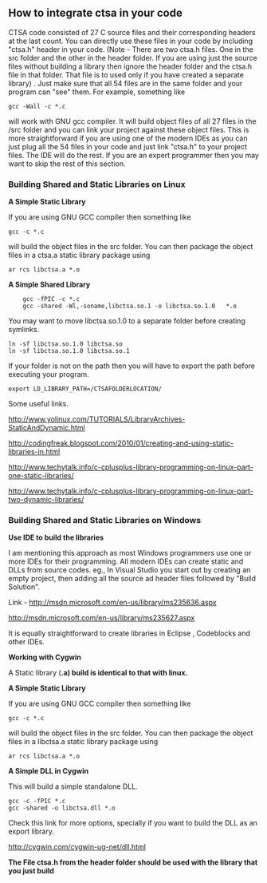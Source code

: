 ## How to integrate ctsa in your code ##

CTSA code consisted of 27 C source files and their corresponding headers at the last count. You can directly use these files in your code by including "ctsa.h" header in your code. (Note - There are two ctsa.h files. One in the src folder and the other in the header folder. If you are using just the source files without building a library then ignore the header folder and the ctsa.h file in that folder. That file is to used only if you have created a separate library) . Just make sure that all 54 files are in the same folder and your program can "see" them. For example, something like

```
gcc -Wall -c *.c 
```

will work with GNU gcc compiler. It will build object files of all 27 files in the /src folder and you can link your project against these object files. This is more straightforward if you are using one of the modern IDEs as you can just plug all the 54 files in your code and just link "ctsa.h" to your project files. The IDE will do the rest. If you are an expert programmer then you may want to skip the rest of this section.

### Building Shared and Static Libraries on Linux ###

**A Simple Static Library**

If you are using GNU GCC compiler then something like

```
gcc -c *.c
```

will build the object files in the src folder. You can then package the object files in a ctsa.a static library package using

```
ar rcs libctsa.a *.o
```

**A Simple Shared Library**

```
    gcc -fPIC -c *.c
    gcc -shared -Wl,-soname,libctsa.so.1 -o libctsa.so.1.0   *.o

```

You may want to move libctsa.so.1.0 to a separate folder before creating symlinks.

```
ln -sf libctsa.so.1.0 libctsa.so
ln -sf libctsa.so.1.0 libctsa.so.1
```

If your folder is not on the path then you will have to export the path before executing your program.

```
export LD_LIBRARY_PATH=/CTSAFOLDERLOCATION/
```

Some useful links.

http://www.yolinux.com/TUTORIALS/LibraryArchives-StaticAndDynamic.html

http://codingfreak.blogspot.com/2010/01/creating-and-using-static-libraries-in.html

http://www.techytalk.info/c-cplusplus-library-programming-on-linux-part-one-static-libraries/

http://www.techytalk.info/c-cplusplus-library-programming-on-linux-part-two-dynamic-libraries/

### Building Shared and Static Libraries on Windows ###

**Use IDE to build the libraries**

I am mentioning this approach as most Windows programmers use one or more IDEs for their programming. All modern IDEs can create static and DLLs from source codes. eg., In Visual Studio you start out by creating an empty project, then adding all the source ad header files followed by "Build Solution".

Link - http://msdn.microsoft.com/en-us/library/ms235636.aspx

http://msdn.microsoft.com/en-us/library/ms235627.aspx

It is equally straightforward to create libraries in Eclipse , Codeblocks and other IDEs.

**Working with Cygwin**

A Static library (**.a) build is identical to that with linux.**

**A Simple Static Library**

If you are using GNU GCC compiler then something like

```
gcc -c *.c
```

will build the object files in the src folder. You can then package the object files in a libctsa.a static library package using

```
ar rcs libctsa.a *.o
```


**A Simple DLL in Cygwin**

This will build a simple standalone DLL.

```
gcc -c -fPIC *.c
gcc -shared -o libctsa.dll *.o
```

Check this link for more options, specially if you want to build the DLL as an export library.

http://cygwin.com/cygwin-ug-net/dll.html

**The File ctsa.h from the header folder should be used with the library
that you just build**